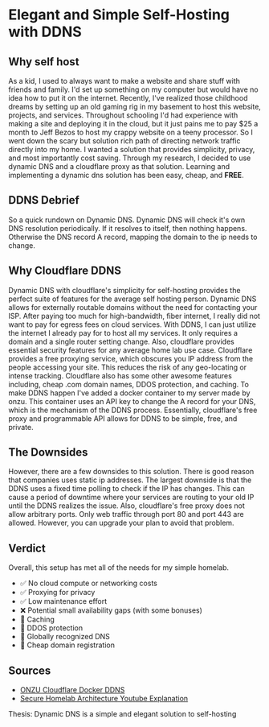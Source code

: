 # Elegant and Simple Self-Hosting with DDNS
## Why self host
As a kid, I used to always want to make a website and share stuff with friends and family.
I'd set up something on my computer but would have no idea how to put it on the internet.
Recently, I've realized those childhood dreams by setting up an old gaming rig in my basement to host this website, projects, and services.
Throughout schooling I'd had experience with making a site and deploying it in the cloud, but it just pains me to pay $25 a month to Jeff Bezos to host my crappy website on a teeny processor.
So I went down the scary but solution rich path of directing network traffic directly into my home.
I wanted a solution that provides simplicity, privacy, and most importantly cost saving.
Through my research, I decided to use dynamic DNS and a cloudflare proxy as that solution.
Learning and implementing a dynamic dns solution has been easy, cheap, and **FREE**.

## DDNS Debrief
So a quick rundown on Dynamic DNS. 
Dynamic DNS will check it's own DNS resolution periodically.
If it resolves to itself, then nothing happens.
Otherwise the DNS record A record, mapping the domain to the ip needs to change.

## Why Cloudflare DDNS
Dynamic DNS with cloudflare's simplicity for self-hosting provides the perfect suite of features for the average self hosting person.
Dynamic DNS allows for externally routable domains without the need for contacting your ISP.
After paying too much for high-bandwidth, fiber internet, I really did not want to pay for egress fees on cloud services.
With DDNS, I can just utilize the internet I already pay for to host all my services.
It only requires a domain and a single router setting change.
Also, cloudflare provides essential security features for any average home lab use case.
Cloudflare provides a free proxying service, which obscures you IP address from the people accessing your site.
This reduces the risk of any geo-locating or intense tracking.
Cloudflare also has some other awesome features including, cheap .com domain names, DDOS protection, and caching.
To make DDNS happen I've added a docker container to my server made by onzu.
This container uses an API key to change the A record for your DNS, which is the mechanism of the DDNS process.
Essentially, cloudflare's free proxy and programmable API allows for DDNS to be simple, free, and private.

## The Downsides
However, there are a few downsides to this solution.
There is good reason that companies uses static ip addresses.
The largest downside is that the DDNS uses a fixed time polling to check if the IP has changes.
This can cause a period of downtime where your services are routing to your old IP until the DDNS realizes the issue.
Also, cloudflare's free proxy does not allow arbitrary ports.
Only web traffic through port 80 and port 443 are allowed.
However, you can upgrade your plan to avoid that problem.

## Verdict
Overall, this setup has met all of the needs for my simple homelab.
* ✅ No cloud compute or networking costs
* ✅ Proxying for privacy
* ✅ Low maintenance effort 
* ❌ Potential small availability gaps
(with some bonuses)
* 💫 Caching
* 💫 DDOS protection
* 💫 Globally recognized DNS
* 💫 Cheap domain registration

## Sources
* [ONZU Cloudflare Docker DDNS](https://github.com/oznu/docker-cloudflare-ddns)
* [Secure Homelab Architecture Youtube Explanation](https://youtu.be/Cs8yOmTJNYQ?si=YnKo0lSEIoof3pS5&t=614)






Thesis: Dynamic DNS is a simple and elegant solution to self-hosting